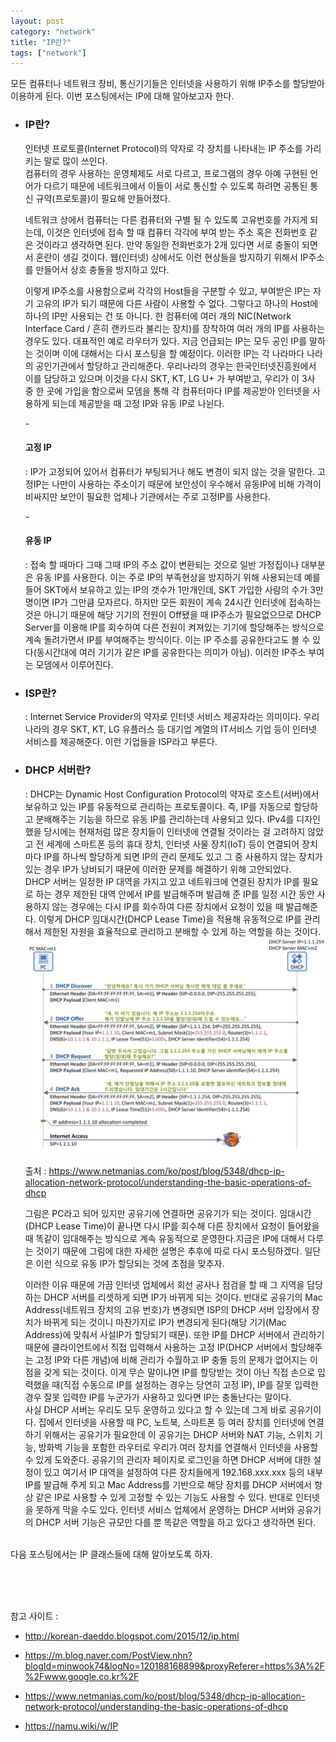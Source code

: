 ```yaml
---
layout: post
category: "network"
title: "IP란?"
tags: ["network"]
---
```


모든 컴퓨터나 네트워크 장비, 통신기기들은 인터넷을 사용하기 위해 IP주소를 할당받아 이용하게 된다. 이번 포스팅에서는 IP에 대해 알아보고자 한다.



- <h3>IP란?</h3>

  인터넷 프로토콜(Internet Protocol)의 약자로 각 장치를 나타내는 IP 주소를 가리키는 말로 많이 쓰인다.<br>컴퓨터의 경우 사용하는 운영체제도 서로 다르고, 프로그램의 경우 아예 구현된 언어가 다르기 때문에 네트워크에서 이들이 서로 통신할 수 있도록 하려면 공통된 통신 규약(프로토콜)이 필요해 만들어졌다. 

  네트워크 상에서 컴퓨터는 다른 컴퓨터와 구별 될 수 있도록 고유번호를 가지게 되는데, 이것은 인터넷에 접속 할 때 컴퓨터 각각에 부여 받는 주소 혹은 전화번호 같은 것이라고 생각하면 된다. 만약 동일한 전화번호가 2개 있다면 서로 충돌이 되면서 혼란이 생길 것이다. 웹(인터넷) 상에서도 이런 현상들을 방지하기 위해서 IP주소를 만들어서 상호 충돌을 방지하고 있다. 

  이렇게 IP주소를 사용함으로써 각각의 Host들을 구분할 수 있고, 부여받은 IP는 자기 고유의 IP가 되기 때문에 다른 사람이 사용할 수 없다. 그렇다고 하나의 Host에 하나의 IP만 사용되는 건 또 아니다. 한 컴퓨터에 여러 개의 NIC(Network Interface Card / 흔히 랜카드라 불리는 장치)를 장착하여 여러 개의 IP를 사용하는 경우도 있다. 대표적인 예로 라우터가 있다. 지금 언급되는 IP는 모두 공인 IP를 말하는 것이며 이에 대해서는 다시 포스팅을 할 예정이다. 이러한 IP는 각 나라마다 나라의 공인기관에서 할당하고 관리해준다. 우리나라의 경우는 한국인터넷진흥원에서 이를 담당하고 있으며 이것을 다시 SKT, KT, LG U+ 가 부여받고, 우리가 이 3사 중 한 곳에 가입을 함으로써 모뎀을 통해 각 컴퓨터마다 IP를 제공받아 인터넷을 사용하게 되는데 제공받을 때 고정 IP와 유동 IP로 나뉜다.


  \-<h4>고정 IP</h4>

    : IP가 고정되어 있어서 컴퓨터가 부팅되거나 해도 변경이 되지 않는 것을 말한다. 고정IP는 나만이 사용하는 주소이기 때문에 보안성이 우수해서 유동IP에 비해 가격이 비싸지만 보안이 필요한 업체나 기관에서는 주로 고정IP를 사용한다. 

  \-<h4>유동 IP</h4>

    : 접속 할 때마다 그때 그때 IP의 주소 값이 변환되는 것으로 일반 가정집이나 대부분은 유동 IP를 사용한다. 이는 주로 IP의 부족현상을 방지하기 위해 사용되는데 예를 들어 SKT에서 보유하고 있는 IP의 갯수가 1만개인데, SKT 가입한 사람의 수가 3만명이면 IP가 그만큼 모자르다. 하지만 모든 회원이 계속 24시간 인터넷에 접속하는 것은 아니기 때문에 해당 기기의 전원이 Off됐을 때 IP주소가 필요없으므로 DHCP Server를 이용해 IP를 회수하여 다른 전원이 켜져있는 기기에 할당해주는 방식으로 계속 돌려가면서 IP를 부여해주는 방식이다. 이는 IP 주소를 공유한다고도 볼 수 있다(동시간대에 여러 기기가 같은 IP를 공유한다는 의미가 아님). 이러한 IP주소 부여는 모뎀에서 이루어진다.




- <h3>ISP란?</h3>  

  : Internet Service Provider의 약자로 인터넷 서비스 제공자라는 의미이다. 우리나라의 경우 SKT, KT, LG 유플러스 등 대기업 계열의 IT서비스 기업 등이 인터넷 서비스를 제공해준다. 이런 기업들을 ISP라고 부른다.

- <h3>DHCP 서버란?</h3>

  : DHCP는 Dynamic Host Configuration Protocol의 약자로 호스트(서버)에서 보유하고 있는 IP를 유동적으로 관리하는 프로토콜이다. 즉, IP를 자동으로 할당하고 분배해주는 기능을 하므로 유동 IP를 관리하는데 사용되고 있다. IPv4를 디자인 했을 당시에는 현재처럼 많은 장치들이 인터넷에 연결될 것이라는 걸 고려하지 않았고 전 세계에 스마트폰 등의 휴대 장치, 인터넷 사물 장치(IoT) 등이 연결되어 장치마다 IP를 하나씩 할당하게 되면 IP의 관리 문제도 있고 그 중 사용하지 않는 장치가 있는 경우 IP가 낭비되기 때문에 이러한 문제를 해결하기 위해 고안되었다.<br>DHCP 서버는 일정한 IP 대역을 가지고 있고 네트워크에 연결된 장치가 IP를 필요로 하는 경우 제한된 대역 안에서 IP를 발급해주며 발급해 준 IP를 일정 시간 동안 사용하지 않는 경우에는 다시 IP를 회수하여 다른 장치에서 요청이 있을 때 발급해준다. 이렇게 DHCP 임대시간(DHCP Lease Time)을 적용해 유동적으로 IP를 관리해서 제한된 자원을 효율적으로 관리하고 분배할 수 있게 하는 역할을 하는 것이다. <br><img src="https://github.com/P00HP00H/P00HP00H.github.io/blob/master/img/network/3.JPG?raw=true" width="750px">

  출처 : https://www.netmanias.com/ko/post/blog/5348/dhcp-ip-allocation-network-protocol/understanding-the-basic-operations-of-dhcp

  그림은 PC라고 되어 있지만 공유기에 연결하면 공유기가 되는 것이다. 임대시간(DHCP Lease Time)이 끝나면 다시 IP를 회수해 다른 장치에서 요청이 들어왔을 때 똑같이 임대해주는 방식으로 계속 유동적으로 운영한다.지금은 IP에 대해서 다루는 것이기 때문에 그림에 대한 자세한 설명은 추후에 따로 다시 포스팅하겠다. 일단은 이런 식으로 유동 IP가 할당되는 것에 초점을 맞추자.

  이러한 이유 때문에 가끔 인터넷 업체에서 회선 공사나 점검을 할 때 그 지역을 담당하는 DHCP 서버를 리셋하게 되면 IP가 바뀌게 되는 것이다. 반대로 공유기의 Mac Address(네트워크 장치의 고유 번호)가 변경되면 ISP의 DHCP 서버 입장에서 장치가 바뀌게 되는 것이니 마찬가지로 IP가 변경되게 된다(해당 기기(Mac Address)에 맞춰서 사설IP가 할당되기 때문). 또한 IP를 DHCP 서버에서 관리하기 때문에 클라이언트에서 직접 입력해서 사용하는 고정 IP(DHCP 서버에서 할당해주는 고정 IP와 다른 개념)에 비해 관리가 수월하고 IP 충돌 등의 문제가 없어지는 이점을 갖게 되는 것이다. 이게 무슨 말이냐면 IP를 할당받는 것이 아닌 직접 손으로 입력했을 때(직접 수동으로 IP를 설정하는 경우는 당연히 고정 IP), IP를 잘못 입력한 경우 잘못 입력한 IP를 누군가가 사용하고 있다면 IP는 충돌난다는 말이다. <br>사실 DHCP 서버는 우리도 모두 운영하고 있다고 할 수 있는데 그게 바로 공유기이다. 집에서 인터넷을 사용할 때 PC, 노트북, 스마트폰 등 여러 장치를 인터넷에 연결하기 위해서는 공유기가 필요한데 이 공유기는 DHCP 서버와 NAT 기능, 스위치 기능, 방화벽 기능을 포함한 라우터로 우리가 여러 장치를 연결해서 인터넷을 사용할 수 있게 도와준다. 공유기의 관리자 페이지로 로그인을 하면 DHCP 서버에 대한 설정이 있고 여기서 IP 대역을 설정하여 다른 장치들에게 192.168.xxx.xxx 등의 내부 IP를 발급해 주게 되고 Mac Address를 기반으로 해당 장치를 DHCP 서버에서 항상 같은 IP로 사용할 수 있게 고정할 수 있는 기능도 사용할 수 있다. 반대로 인터넷을 못하게 막을 수도 있다. 인터넷 서비스 업체에서 운영하는 DHCP 서버와 공유기의 DHCP 서버 기능은 규모만 다를 뿐 똑같은 역할을 하고 있다고 생각하면 된다. 
<br><br>

다음 포스팅에서는 IP 클래스들에 대해 알아보도록 하자.

<br><br><br>

참고 사이트 :

- http://korean-daeddo.blogspot.com/2015/12/ip.html


- https://m.blog.naver.com/PostView.nhn?blogId=minwook74&logNo=120188168899&proxyReferer=https%3A%2F%2Fwww.google.co.kr%2F
- https://www.netmanias.com/ko/post/blog/5348/dhcp-ip-allocation-network-protocol/understanding-the-basic-operations-of-dhcp
- https://namu.wiki/w/IP
